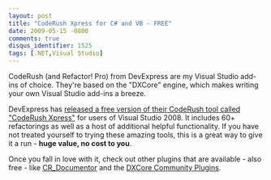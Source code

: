 ```yaml
---
layout: post
title: "CodeRush Xpress for C# and VB - FREE"
date: 2009-05-15 -0800
comments: true
disqus_identifier: 1525
tags: [.NET,Visual Studio]
---
```

CodeRush (and Refactor! Pro) from DevExpress are my Visual Studio
add-ins of choice. They're based on the "DXCore" engine, which makes
writing your own Visual Studio add-ins a breeze.

DevExpress has [released a free version of their CodeRush tool called
"CodeRush Xpress"](http://devexpress.com/crx) for users of Visual Studio
2008. It includes 60+ refactorings as well as a host of additional
helpful functionality. If you have not treated yourself to trying these
amazing tools, this is a great way to give it a run - **huge value, no
cost to you**.

Once you fall in love with it, check out other plugins that are
available - also free - like
[CR\_Documentor](http://cr-documentor.googlecode.com) and the [DXCore
Community Plugins](http://dxcorecommunityplugins.googlecode.com).

